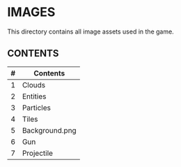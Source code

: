 # IMAGES

This directory contains all image assets used in the game.

## CONTENTS

| # | Contents         |
|---|------------------|
| 1 | Clouds           |
| 2 | Entities         |
| 3 | Particles        |
| 4 | Tiles            |
| 5 | Background.png   |
| 6 | Gun              |
| 7 | Projectile       |
